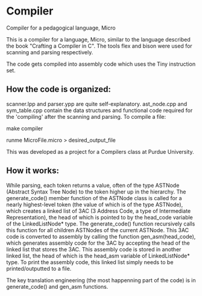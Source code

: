 # Compiler
Compiler for a pedagogical language, Micro

This is a compiler for a language, Micro, similar to the language described the book "Crafting a Compiler in C". The tools flex and bison were used for scanning and parsing respectively.

The code gets compiled into assembly code which uses the Tiny instruction set.

How the code is organized:
--------------------------
scanner.lpp and parser.ypp are quite self-explanatory.
ast_node.cpp and sym_table.cpp contain the data structures and functional code required for the 'compiling' after the scanning and parsing.
To compile a file:

make compiler

runme MicroFile.micro > desired_output_file


This was developed as a project for a Compilers class at Purdue University.


How it works:
--------------------------
While parsing, each token returns a value, often of the type ASTNode (Abstract Syntax Tree Node) to the token higher up in the hierarchy. The generate_code() member function of the ASTNode class is called for a nearly highest-level token (the value of which is of the type ASTNode), which creates a linked list of 3AC (3 Address Code, a type of Intermediate Representation), the head of which is pointed to by the head_code variable of the LinkedListNode* type. The generate_code() function recursively calls this function for all children ASTNodes of the current ASTNode. This 3AC code is converted to assembly by calling the function gen_asm(head_code), which generates assembly code for the 3AC by accepting the head of the linked list that stores the 3AC. This assembly code is stored in another linked list, the head of which is the head_asm variable of LinkedListNode* type. To print the assembly code, this linked list simply needs to be printed/outputted to a file.

The key translation engineering (the most happenning part of the code) is in generate_code() and gen_asm functions.
